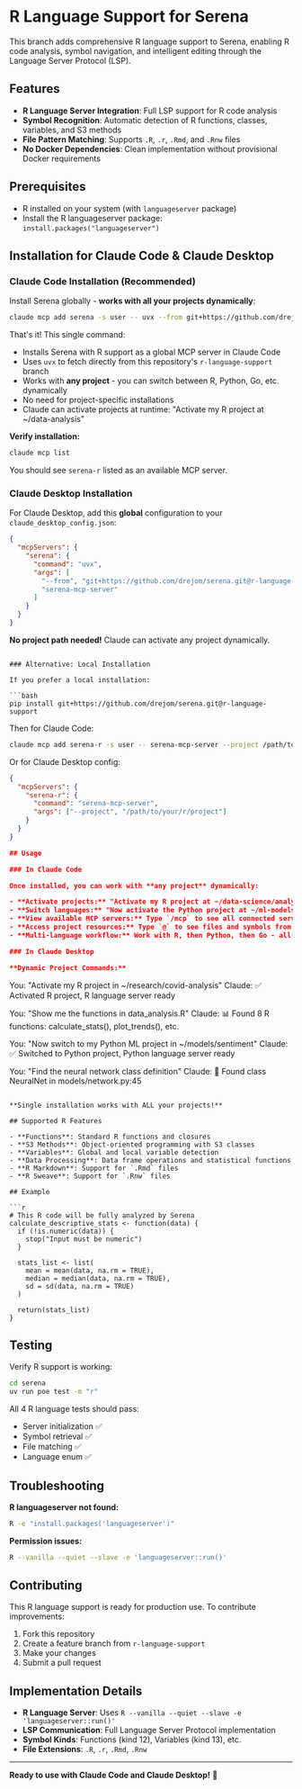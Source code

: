 # R Language Support for Serena

This branch adds comprehensive R language support to Serena, enabling R code analysis, symbol navigation, and intelligent editing through the Language Server Protocol (LSP).

## Features

- **R Language Server Integration**: Full LSP support for R code analysis
- **Symbol Recognition**: Automatic detection of R functions, classes, variables, and S3 methods
- **File Pattern Matching**: Supports `.R`, `.r`, `.Rmd`, and `.Rnw` files
- **No Docker Dependencies**: Clean implementation without provisional Docker requirements

## Prerequisites

- R installed on your system (with `languageserver` package)
- Install the R languageserver package: `install.packages("languageserver")`

## Installation for Claude Code & Claude Desktop

### Claude Code Installation (Recommended)

Install Serena globally - **works with all your projects dynamically**:

```bash
claude mcp add serena -s user -- uvx --from git+https://github.com/drejom/serena.git@r-language-support serena-mcp-server
```

That's it! This single command:
- Installs Serena with R support as a global MCP server in Claude Code
- Uses `uvx` to fetch directly from this repository's `r-language-support` branch
- Works with **any project** - you can switch between R, Python, Go, etc. dynamically
- No need for project-specific installations
- Claude can activate projects at runtime: "Activate my R project at ~/data-analysis"

**Verify installation:**
```bash
claude mcp list
```

You should see `serena-r` listed as an available MCP server.

### Claude Desktop Installation

For Claude Desktop, add this **global** configuration to your `claude_desktop_config.json`:

```json
{
  "mcpServers": {
    "serena": {
      "command": "uvx",
      "args": [
        "--from", "git+https://github.com/drejom/serena.git@r-language-support",
        "serena-mcp-server"
      ]
    }
  }
}
```

**No project path needed!** Claude can activate any project dynamically.
```

### Alternative: Local Installation

If you prefer a local installation:

```bash
pip install git+https://github.com/drejom/serena.git@r-language-support
```

Then for Claude Code:
```bash
claude mcp add serena-r -s user -- serena-mcp-server --project /path/to/your/r/project
```

Or for Claude Desktop config:
```json
{
  "mcpServers": {
    "serena-r": {
      "command": "serena-mcp-server",
      "args": ["--project", "/path/to/your/r/project"]
    }
  }
}

## Usage

### In Claude Code

Once installed, you can work with **any project** dynamically:

- **Activate projects:** "Activate my R project at ~/data-science/analysis"
- **Switch languages:** "Now activate the Python project at ~/ml-models"
- **View available MCP servers:** Type `/mcp` to see all connected servers
- **Access project resources:** Type `@` to see files and symbols from the active project
- **Multi-language workflow:** Work with R, then Python, then Go - all in one session

### In Claude Desktop

**Dynamic Project Commands:**

```
You: "Activate my R project in ~/research/covid-analysis"
Claude: ✅ Activated R project, R language server ready

You: "Show me the functions in data_analysis.R" 
Claude: 📊 Found 8 R functions: calculate_stats(), plot_trends(), etc.

You: "Now switch to my Python ML project in ~/models/sentiment"
Claude: ✅ Switched to Python project, Python language server ready

You: "Find the neural network class definition"
Claude: 🧠 Found class NeuralNet in models/network.py:45
```

**Single installation works with ALL your projects!**

## Supported R Features

- **Functions**: Standard R functions and closures
- **S3 Methods**: Object-oriented programming with S3 classes
- **Variables**: Global and local variable detection
- **Data Processing**: Data frame operations and statistical functions
- **R Markdown**: Support for `.Rmd` files
- **R Sweave**: Support for `.Rnw` files

## Example

```r
# This R code will be fully analyzed by Serena
calculate_descriptive_stats <- function(data) {
  if (!is.numeric(data)) {
    stop("Input must be numeric")
  }
  
  stats_list <- list(
    mean = mean(data, na.rm = TRUE),
    median = median(data, na.rm = TRUE),
    sd = sd(data, na.rm = TRUE)
  )
  
  return(stats_list)
}
```

## Testing

Verify R support is working:

```bash
cd serena
uv run poe test -m "r"
```

All 4 R language tests should pass:
- Server initialization ✅
- Symbol retrieval ✅  
- File matching ✅
- Language enum ✅

## Troubleshooting

**R languageserver not found:**
```bash
R -e "install.packages('languageserver')"
```

**Permission issues:**
```bash
R --vanilla --quiet --slave -e 'languageserver::run()'
```

## Contributing

This R language support is ready for production use. To contribute improvements:

1. Fork this repository
2. Create a feature branch from `r-language-support`
3. Make your changes
4. Submit a pull request

## Implementation Details

- **R Language Server**: Uses `R --vanilla --quiet --slave -e 'languageserver::run()'`
- **LSP Communication**: Full Language Server Protocol implementation
- **Symbol Kinds**: Functions (kind 12), Variables (kind 13), etc.
- **File Extensions**: `.R`, `.r`, `.Rmd`, `.Rnw`

---

**Ready to use with Claude Code and Claude Desktop!** 🎉